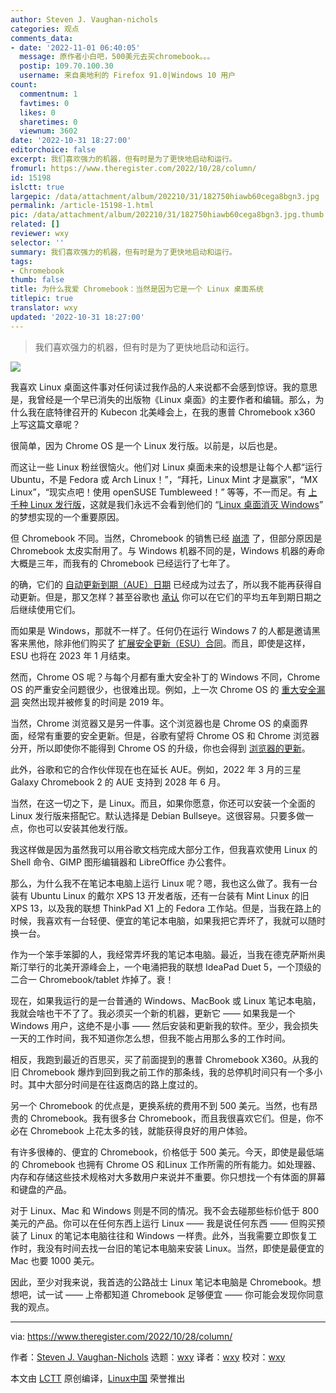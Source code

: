 ```yaml
---
author: Steven J. Vaughan-nichols
categories: 观点
comments_data:
- date: '2022-11-01 06:40:05'
  message: 原作者小白吧，500美元去买chromebook。。。
  postip: 109.70.100.30
  username: 来自奥地利的 Firefox 91.0|Windows 10 用户
count:
  commentnum: 1
  favtimes: 0
  likes: 0
  sharetimes: 0
  viewnum: 3602
date: '2022-10-31 18:27:00'
editorchoice: false
excerpt: 我们喜欢强力的机器，但有时是为了更快地启动和运行。
fromurl: https://www.theregister.com/2022/10/28/column/
id: 15198
islctt: true
largepic: /data/attachment/album/202210/31/182750hiawb60cega8bgn3.jpg
permalink: /article-15198-1.html
pic: /data/attachment/album/202210/31/182750hiawb60cega8bgn3.jpg.thumb.jpg
related: []
reviewer: wxy
selector: ''
summary: 我们喜欢强力的机器，但有时是为了更快地启动和运行。
tags:
- Chromebook
thumb: false
title: 为什么我爱 Chromebook：当然是因为它是一个 Linux 桌面系统
titlepic: true
translator: wxy
updated: '2022-10-31 18:27:00'
---
```



> 
> 我们喜欢强力的机器，但有时是为了更快地启动和运行。
> 
> 
> 


![](/data/attachment/album/202210/31/182750hiawb60cega8bgn3.jpg)


我喜欢 Linux 桌面这件事对任何读过我作品的人来说都不会感到惊讶。我的意思是，我曾经是一个早已消失的出版物《Linux 桌面》的主要作者和编辑。那么，为什么我在底特律召开的 Kubecon 北美峰会上，在我的惠普 Chromebook x360 上写这篇文章呢？


很简单，因为 Chrome OS 是一个 Linux 发行版。以前是，以后也是。


而这让一些 Linux 粉丝很恼火。他们对 Linux 桌面未来的设想是让每个人都“运行 Ubuntu，不是 Fedora 或 Arch Linux！”，“拜托，Linux Mint 才是赢家”，“MX Linux”，“现实点吧！使用 openSUSE Tumbleweed！” 等等，不一而足。有 [上千种 Linux 发行版](https://distrowatch.com/)，这就是我们永远不会看到他们的 “[Linux 桌面消灭 Windows](https://www.theregister.com/2022/10/14/year_of_linux_desktop/)” 的梦想实现的一个重要原因。


但 Chromebook 不同。当然，Chromebook 的销售已经 [崩溃](https://www.theregister.com/2022/04/14/chromebook_sales/) 了，但部分原因是 Chromebook 太皮实耐用了。与 Windows 机器不同的是，Windows 机器的寿命大概是三年，而我有的 Chromebook 已经运行了七年了。


的确，它们的 [自动更新到期（AUE）日期](https://support.google.com/chrome/a/answer/6220366?hl=en) 已经成为过去了，所以我不能再获得自动更新。但是，那又怎样？甚至谷歌也 [承认](https://support.google.com/chromebook/answer/7052113?hl=en) 你可以在它们的平均五年到期日期之后继续使用它们。


而如果是 Windows，那就不一样了。任何仍在运行 Windows 7 的人都是邀请黑客来黑他，除非他们购买了 [扩展安全更新（ESU）合同](https://learn.microsoft.com/en-us/lifecycle/faq/extended-security-updates)。而且，即使是这样，ESU 也将在 2023 年 1 月结束。


然而，Chrome OS 呢？与每个月都有重大安全补丁的 Windows 不同，Chrome OS 的严重安全问题很少，也很难出现。例如，上一次 Chrome OS 的 [重大安全漏洞](https://www.cvedetails.com/vulnerability-list.php?vendor_id=1224&product_id=20320&version_id=&page=1&hasexp=0&opdos=0&opec=0&opov=0&opcsrf=0&opgpriv=0&opsqli=0&opxss=0&opdirt=0&opmemc=0&ophttprs=0&opbyp=0&opfileinc=0&opginf=0&cvssscoremin=0&cvssscoremax=0&year=0&month=0&cweid=0&order=1&trc=45&sha=b4fed875175c2d9b0370914ce0ba1d4fc2289f40) 突然出现并被修复的时间是 2019 年。


当然，Chrome 浏览器又是另一件事。这个浏览器也是 Chrome OS 的桌面界面，经常有重要的安全更新。但是，谷歌有望将 Chrome OS 和 Chrome 浏览器分开，所以即使你不能得到 Chrome OS 的升级，你也会得到 [浏览器的更新](https://chromeunboxed.com/googles-ceo-may-have-just-confirmed-the-split-of-chrome-and-chrome-os/)。


此外，谷歌和它的合作伙伴现在也在延长 AUE。例如，2022 年 3 月的三星 Galaxy Chromebook 2 的 AUE 支持到 2028 年 6 月。


当然，在这一切之下，是 Linux。而且，如果你愿意，你还可以安装一个全面的 Linux 发行版来搭配它。默认选择是 Debian Bullseye。这很容易。只要多做一点，你也可以安装其他发行版。


我这样做是因为虽然我可以用谷歌文档完成大部分工作，但我喜欢使用 Linux 的 Shell 命令、GIMP 图形编辑器和 LibreOffice 办公套件。


那么，为什么我不在笔记本电脑上运行 Linux 呢？嗯，我也这么做了。我有一台装有 Ubuntu Linux 的戴尔 XPS 13 开发者版，还有一台装有 Mint Linux 的旧 XPS 13，以及我的联想 ThinkPad X1 上的 Fedora 工作站。但是，当我在路上的时候，我喜欢有一台轻便、便宜的笔记本电脑，如果我把它弄坏了，我就可以随时换一台。


作为一个笨手笨脚的人，我经常弄坏我的笔记本电脑。最近，当我在德克萨斯州奥斯汀举行的北美开源峰会上，一个电涌把我的联想 IdeaPad Duet 5，一个顶级的二合一 Chromebook/tablet 炸掉了。衰！


现在，如果我运行的是一台普通的 Windows、MacBook 或 Linux 笔记本电脑，我就会啥也干不了了。我必须买一个新的机器，更新它 —— 如果我是一个 Windows 用户，这绝不是小事 —— 然后安装和更新我的软件。至少，我会损失一天的工作时间，我不知道你怎么想，但我不能占用那么多的工作时间。


相反，我跑到最近的百思买，买了前面提到的惠普 Chromebook X360。从我的旧 Chromebook 爆炸到回到我之前工作的那条线，我的总停机时间只有一个多小时。其中大部分时间是在往返商店的路上度过的。


另一个 Chromebook 的优点是，更换系统的费用不到 500 美元。当然，也有昂贵的 Chromebook。我有很多台 Chromebook，而且我很喜欢它们。但是，你不必在 Chromebook 上花太多的钱，就能获得良好的用户体验。


有许多很棒的、便宜的 Chromebook，价格低于 500 美元。今天，即使是最低端的 Chromebook 也拥有 Chrome OS 和Linux 工作所需的所有能力。如处理器、内存和存储这些技术规格对大多数用户来说并不重要。你只想找一个有体面的屏幕和键盘的产品。


对于 Linux、Mac 和 Windows 则是不同的情况。我不会去碰那些标价低于 800 美元的产品。你可以在任何东西上运行 Linux —— 我是说任何东西 —— 但购买预装了 Linux 的笔记本电脑往往和 Windows 一样贵。此外，当我需要立即恢复工作时，我没有时间去找一台旧的笔记本电脑来安装 Linux。当然，即使是最便宜的 Mac 也要 1000 美元。


因此，至少对我来说，我首选的公路战士 Linux 笔记本电脑是 Chromebook。想想吧，试一试 —— 上帝都知道 Chromebook 足够便宜 —— 你可能会发现你同意我的观点。




---


 


via: <https://www.theregister.com/2022/10/28/column/> 


作者：[Steven J. Vaughan-Nichols](https://www.theregister.com/Author/Steven-J-Vaughan-Nichols) 选题：[wxy](https://github.com/wxy) 译者：[wxy](https://github.com/wxy) 校对：[wxy](https://github.com/wxy)


本文由 [LCTT](https://github.com/LCTT/TranslateProject) 原创编译，[Linux中国](/article-15195-1.html) 荣誉推出